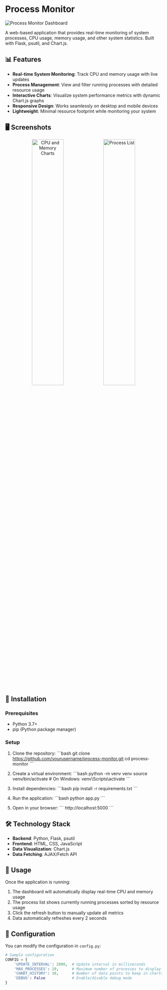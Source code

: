 # Process Monitor

![Process Monitor Dashboard](https://github.com/yourusername/process-monitor/raw/main/screenshots/dashboard.png)

A web-based application that provides real-time monitoring of system processes, CPU usage, memory usage, and other system statistics. Built with Flask, psutil, and Chart.js.

## 📊 Features

- **Real-time System Monitoring**: Track CPU and memory usage with live updates
- **Process Management**: View and filter running processes with detailed resource usage
- **Interactive Charts**: Visualize system performance metrics with dynamic Chart.js graphs
- **Responsive Design**: Works seamlessly on desktop and mobile devices
- **Lightweight**: Minimal resource footprint while monitoring your system

## 🖥️ Screenshots

<div align="center">
  <img src="https://github.com/yourusername/process-monitor/raw/main/screenshots/cpu-memory.png" alt="CPU and Memory Charts" width="45%">
  <img src="https://github.com/yourusername/process-monitor/raw/main/screenshots/process-list.png" alt="Process List" width="45%">
</div>

## 🚀 Installation

### Prerequisites

- Python 3.7+
- pip (Python package manager)

### Setup

1. Clone the repository:
\`\`\`bash
git clone https://github.com/yourusername/process-monitor.git
cd process-monitor
\`\`\`

2. Create a virtual environment:
\`\`\`bash
python -m venv venv
source venv/bin/activate  # On Windows: venv\Scripts\activate
\`\`\`

3. Install dependencies:
\`\`\`bash
pip install -r requirements.txt
\`\`\`

4. Run the application:
\`\`\`bash
python app.py
\`\`\`

5. Open in your browser:
\`\`\`
http://localhost:5000
\`\`\`

## 🛠️ Technology Stack

- **Backend**: Python, Flask, psutil
- **Frontend**: HTML, CSS, JavaScript
- **Data Visualization**: Chart.js
- **Data Fetching**: AJAX/Fetch API

## 📝 Usage

Once the application is running:

1. The dashboard will automatically display real-time CPU and memory usage
2. The process list shows currently running processes sorted by resource usage
3. Click the refresh button to manually update all metrics
4. Data automatically refreshes every 2 seconds

## 🔧 Configuration

You can modify the configuration in `config.py`:

```python
# Sample configuration
CONFIG = {
    'UPDATE_INTERVAL': 2000,  # Update interval in milliseconds
    'MAX_PROCESSES': 20,      # Maximum number of processes to display
    'CHART_HISTORY': 30,      # Number of data points to keep in charts
    'DEBUG': False            # Enable/disable debug mode
}
